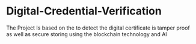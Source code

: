 # Digital-Credential-Verification
The Project Is based on the to detect the digital certificate is tamper proof as well as secure storing using the blockchain technology and AI
